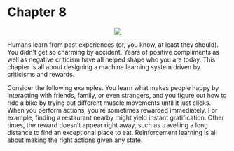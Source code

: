# Chapter 8

<p align="center"><a href="http://tensorflowbook.com" target="_blank"><img src="http://i.imgur.com/9B8Pfkc.png"/></a></p>

Humans learn from past experiences (or, you know, at least they should). You didn’t get so charming by accident. Years of positive compliments as well as negative criticism have all helped shape who you are today. This chapter is all about designing a machine learning system driven by criticisms and rewards.

Consider the following examples. You learn what makes people happy by interacting with friends, family, or even strangers, and you figure out how to ride a bike by trying out different muscle movements until it just clicks. When you perform actions, you’re sometimes rewarded immediately. For example, finding a restaurant nearby might yield instant gratification. Other times, the reward doesn’t appear right away, such as travelling a long distance to find an exceptional place to eat. Reinforcement learning is all about making the right actions given any state.
